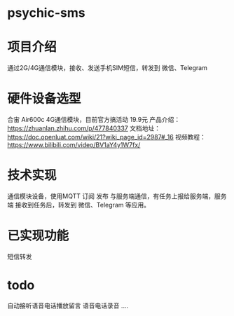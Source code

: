 # psychic-sms
# 项目介绍

通过2G/4G通信模块，接收、发送手机SIM短信，转发到 微信、Telegram
# 硬件设备选型
合宙 Air600c 4G通信模块，目前官方搞活动 19.9元
产品介绍：
https://zhuanlan.zhihu.com/p/477840337
文档地址：
https://doc.openluat.com/wiki/21?wiki_page_id=2987#_16
视频教程：
https://www.bilibili.com/video/BV1aY4y1W7fx/


# 技术实现
通信模块设备，使用MQTT 订阅 发布 与服务端通信，有任务上报给服务端，服务端 接收到任务后，转发到 微信、Telegram 等应用。

# 已实现功能
短信转发

# todo
自动接听语音电话播放留言
语音电话录音
....